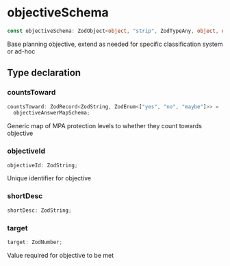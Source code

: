 # objectiveSchema

```ts
const objectiveSchema: ZodObject<object, "strip", ZodTypeAny, object, object>;
```

Base planning objective, extend as needed for specific classification system or ad-hoc

## Type declaration

### countsToward

```ts
countsToward: ZodRecord<ZodString, ZodEnum<["yes", "no", "maybe"]>> =
  objectiveAnswerMapSchema;
```

Generic map of MPA protection levels to whether they count towards objective

### objectiveId

```ts
objectiveId: ZodString;
```

Unique identifier for objective

### shortDesc

```ts
shortDesc: ZodString;
```

### target

```ts
target: ZodNumber;
```

Value required for objective to be met
